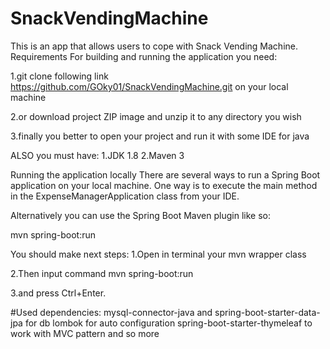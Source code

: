 # SnackVendingMachine

This is an app that allows users to cope with Snack Vending Machine. Requirements For building and running the application you need:

1.git clone following link https://github.com/GOky01/SnackVendingMachine.git on your local machine

2.or download project ZIP image and unzip it to any directory you wish

3.finally you better to open your project and run it with some IDE for java

ALSO you must have: 1.JDK 1.8 2.Maven 3

Running the application locally There are several ways to run a Spring Boot application on your local machine. One way is to execute the main method in the ExpenseManagerApplication class from your IDE.

Alternatively you can use the Spring Boot Maven plugin like so:

mvn spring-boot:run

You should make next steps:
1.Open in terminal your mvn wrapper class

2.Then input command mvn spring-boot:run

3.and press Ctrl+Enter.

#Used dependencies:
mysql-connector-java and spring-boot-starter-data-jpa for db
lombok for auto configuration
spring-boot-starter-thymeleaf to work with MVC pattern 
and so more
